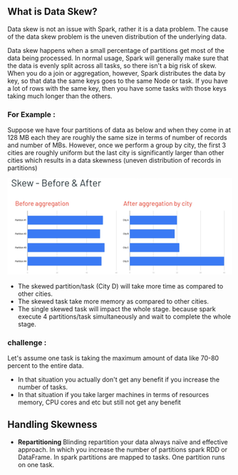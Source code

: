 ## What is Data Skew?
Data skew is not an issue with Spark, rather it is a data problem. The cause of the data skew problem is the uneven distribution of the underlying data.

Data skew happens when a small percentage of partitions get most of the data being processed. In normal usage, Spark will generally make sure that the data is evenly split across all tasks, so there isn't a big risk of skew. When you do a join or aggregation, however, Spark distributes the data by key, so that data the same keys goes to the same Node or task. If you have a lot of rows with the same key, then you have some tasks with those keys taking much longer than the others.

### For Example :
Suppose we have four partitions of data as below and when they come in at 128 MB each they are roughly the same size in terms of number of records and number of MBs. However, once we perform a group by city, the first 3 cities are roughly uniform but the last city is significantly larger than other cities which results in a data skewness (uneven distribution of records in partitions)

![Spark](https://github.com/gurditsingh/blog/blob/gh-pages/_screenshots/spark-data-skew.png?raw=true)

 - The skewed partition/task (City D) will take more time as compared to other cities.
 - The skewed task take more memory as compared to other cities.
 - The single skewed task will impact the whole stage. because spark execute 4 partitions/task simultaneously and wait to complete the whole stage.

### challenge :
Let's assume one task is taking the maximum amount of data like 70-80 percent to the entire data.

 - In that situation you actually don't get any benefit if you increase the number of tasks.
 - In that situation if you take larger machines in terms of resources memory, CPU cores and etc but still not get any benefit

## Handling Skewness

 - **Repartitioning** Blinding repartition your data always naïve and effective approach. In which you increase the number of partitions spark RDD or DataFrame. In spark partitions are mapped to tasks. One partition runs on one task. 

<!--stackedit_data:
eyJoaXN0b3J5IjpbMTkxOTE2MDQwOSwxOTY3MDg5Mjg5LC01Mz
k2ODA0MTQsODM5ODM0MjkxLDE4MTA4MDMzNTcsMTg3MTM1NDkw
NCwxMTI5NDM4Nzg1LDExMjk3OTA4MjYsMTUzODIzMzMyNCwtMj
A3MDIzMzg2Niw0MDE3OTI5MTEsNzE2NTIwMDg4LC0zNjY4MDQ1
MDMsLTE3MDA0MjgzMDEsMTUxMjQ4NTMwOCwxMjc2ODU2MjYsLT
IwMjcxOTc5ODUsMTQwMTY4NjY2MiwtMTE0MDE5MjQ5NywtNTIz
MDIxNzgzXX0=
-->